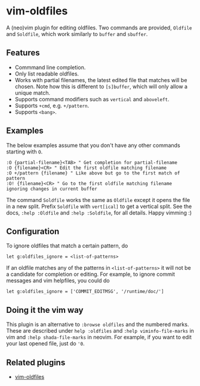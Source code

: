 # vim-oldfiles

A (neo)vim plugin for editing oldfiles. Two commands are provided, `Oldfile` and
`Soldfile`, which work similarly to `buffer` and `sbuffer`.

## Features

- Commmand line completion.
- Only list readable oldfiles.
- Works with partial filenames, the latest edited file that matches will be
  chosen. Note how this is different to `[s]buffer`, which will only allow a
  unique match.
- Supports command modifiers such as `vertical` and `aboveleft`.
- Supports `+cmd`, e.g. `+/pattern`.
- Supports `<bang>`.

## Examples

The below examples assume that you don't have any other commands starting with
`O`.

```vim
:O {partial-filename}<TAB> " Get completion for partial-filename
:O {filename}<CR> " Edit the first oldfile matching filename
:O +/pattern {filename} " Like above but go to the first match of pattern
:O! {filename}<CR> " Go to the first oldfile matching filename ignoring changes in current buffer
```

The command `Soldfile` works the same as `Oldfile` except it opens the file in a
new split. Prefix `Soldfile` with `vert[ical]` to get a vertical split. See the
docs, `:help :Oldfile` and `:help :Soldfile`, for all details. Happy vimming :)

## Configuration

To ignore oldfiles that match a certain pattern, do

```vim
let g:oldfiles_ignore = <list-of-patterns>
```

If an oldfile matches any of the patterns in `<list-of-patterns>` it will not be
a candidate for completion or editing. For example, to ignore commit messages
and vim helpfiles, you could do

```vim
let g:oldfiles_ignore = ['COMMIT_EDITMSG', '/runtime/doc/']
```

## Doing it the vim way

This plugin is an alternative to `:browse oldfiles` and the numbered marks.
These are described under `help :oldfiles` and `:help viminfo-file-marks` in vim
and `:help shada-file-marks` in neovim. For example, if you want to edit your
last opened file, just do `'0`.

## Related plugins

- [vim-oldfiles](https://github.com/gpanders/vim-oldfiles)
